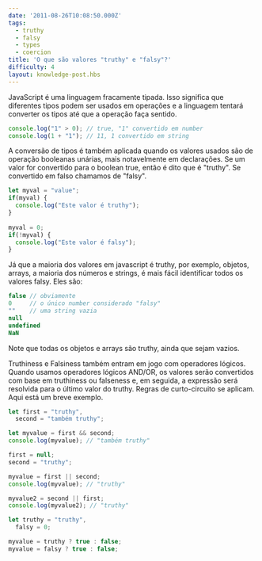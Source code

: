 ```yaml
---
date: '2011-08-26T10:08:50.000Z'
tags:
  - truthy
  - falsy
  - types
  - coercion
title: 'O que são valores "truthy" e "falsy"?'
difficulty: 4
layout: knowledge-post.hbs
---
```



<!-- JavaScript is weakly typed language. That means different types can be
used in operations and the language will try to convert the types
until the operation makes sense. -->
JavaScript é uma linguagem fracamente tipada. Isso significa que diferentes tipos podem ser usados em operações e a linguagem tentará converter os tipos até que a operação faça sentido.


```js
console.log("1" > 0); // true, "1" convertido em number
console.log(1 + "1"); // 11, 1 convertido em string
```

<!-- Type conversion also applies when values are used in unary boolean
operations, most notably if statements. If a value converts to the
boolean true, then it is said to be "truthy". If it converts to false
it is "falsy". -->
A conversão de tipos é também aplicada quando os valores usados são de operação booleanas unárias, mais notavelmente em declarações. Se um valor for convertido para o boolean true, então é dito que é "truthy". Se convertido em falso chamamos de "falsy".

```js
let myval = "value";
if(myval) {
  console.log("Este valor é truthy");
}
    
myval = 0;
if(!myval) {
  console.log("Este valor é falsy");
}
```

<!-- Since most values in javascript are truthy, e.g. objects, arrays, most
numbers and strings, it's easier to identify all of the falsy
values. These are: -->
Já que a maioria dos valores em javascript é truthy, por exemplo, objetos, arrays, a maioria dos números e strings, é mais fácil identificar todos os valores falsy. Eles são:

```js
false // obviamente
0     // o único number considerado "falsy"
""    // uma string vazia
null
undefined
NaN
```
    
<!-- Note that all objects and arrays are truthy, even empty ones. -->
Note que todas os objetos e arrays são truthy, ainda que sejam vazios.

<!-- Truthiness and Falsiness also come into play with logical
operators. When using logical AND/OR, the values will be converted
based on truthiness or falseness and then the expression will resolve
to the last truthy value. Short circuit rules apply. Here's an
extended example. -->
Truthiness e Falsiness também entram em jogo com operadores lógicos. Quando usamos operadores lógicos AND/OR, os valores serão convertidos com base em truthiness ou falseness e, em seguida, a expressão será resolvida para o último valor do truthy. Regras de curto-circuito se aplicam. Aqui está um breve exemplo.

```js
let first = "truthy",
  second = "também truthy";

let myvalue = first && second;
console.log(myvalue); // "também truthy"

first = null;
second = "truthy";

myvalue = first || second;
console.log(myvalue); // "truthy"

myvalue2 = second || first;
console.log(myvalue2); // "truthy"

let truthy = "truthy",
  falsy = 0;

myvalue = truthy ? true : false;
myvalue = falsy ? true : false;
```
